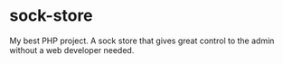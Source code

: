 # sock-store

My best PHP project. A sock store that gives great control to the admin without a web developer needed.
